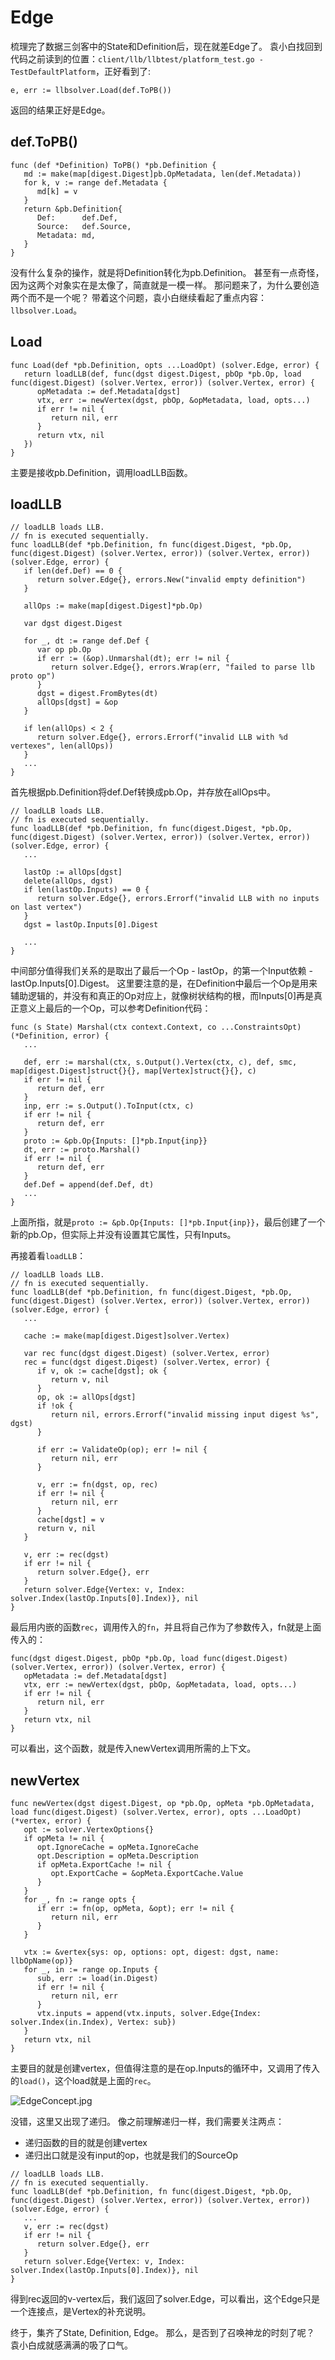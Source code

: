 # Edge

梳理完了数据三剑客中的State和Definition后，现在就差Edge了。
袁小白找回到代码之前读到的位置：`client/llb/llbtest/platform_test.go - TestDefaultPlatform`，正好看到了:
```golang
e, err := llbsolver.Load(def.ToPB())
```
返回的结果正好是Edge。

## def.ToPB()
```golang
func (def *Definition) ToPB() *pb.Definition {
   md := make(map[digest.Digest]pb.OpMetadata, len(def.Metadata))
   for k, v := range def.Metadata {
      md[k] = v
   }
   return &pb.Definition{
      Def:      def.Def,
      Source:   def.Source,
      Metadata: md,
   }
}
```
没有什么复杂的操作，就是将Definition转化为pb.Definition。
甚至有一点奇怪，因为这两个对象实在是太像了，简直就是一模一样。
那问题来了，为什么要创造两个而不是一个呢？
带着这个问题，袁小白继续看起了重点内容：`llbsolver.Load`。

## Load
```golang
func Load(def *pb.Definition, opts ...LoadOpt) (solver.Edge, error) {
   return loadLLB(def, func(dgst digest.Digest, pbOp *pb.Op, load func(digest.Digest) (solver.Vertex, error)) (solver.Vertex, error) {
      opMetadata := def.Metadata[dgst]
      vtx, err := newVertex(dgst, pbOp, &opMetadata, load, opts...)
      if err != nil {
         return nil, err
      }
      return vtx, nil
   })
}
```
主要是接收pb.Definition，调用loadLLB函数。

## loadLLB
```golang
// loadLLB loads LLB.
// fn is executed sequentially.
func loadLLB(def *pb.Definition, fn func(digest.Digest, *pb.Op, func(digest.Digest) (solver.Vertex, error)) (solver.Vertex, error)) (solver.Edge, error) {
   if len(def.Def) == 0 {
      return solver.Edge{}, errors.New("invalid empty definition")
   }

   allOps := make(map[digest.Digest]*pb.Op)

   var dgst digest.Digest

   for _, dt := range def.Def {
      var op pb.Op
      if err := (&op).Unmarshal(dt); err != nil {
         return solver.Edge{}, errors.Wrap(err, "failed to parse llb proto op")
      }
      dgst = digest.FromBytes(dt)
      allOps[dgst] = &op
   }

   if len(allOps) < 2 {
      return solver.Edge{}, errors.Errorf("invalid LLB with %d vertexes", len(allOps))
   }
   ... 
}
```
首先根据pb.Definition将def.Def转换成pb.Op，并存放在allOps中。

```golang
// loadLLB loads LLB.
// fn is executed sequentially.
func loadLLB(def *pb.Definition, fn func(digest.Digest, *pb.Op, func(digest.Digest) (solver.Vertex, error)) (solver.Vertex, error)) (solver.Edge, error) {
   ...

   lastOp := allOps[dgst]
   delete(allOps, dgst)
   if len(lastOp.Inputs) == 0 {
      return solver.Edge{}, errors.Errorf("invalid LLB with no inputs on last vertex")
   }
   dgst = lastOp.Inputs[0].Digest

   ...
}
```
中间部分值得我们关系的是取出了最后一个Op - lastOp，的第一个Input依赖 - lastOp.Inputs[0].Digest。
这里要注意的是，在Definition中最后一个Op是用来辅助逻辑的，并没有和真正的Op对应上，就像树状结构的根，而Inputs[0]再是真正意义上最后的一个Op，可以参考Definition代码：
```golang
func (s State) Marshal(ctx context.Context, co ...ConstraintsOpt) (*Definition, error) {
   ...

   def, err := marshal(ctx, s.Output().Vertex(ctx, c), def, smc, map[digest.Digest]struct{}{}, map[Vertex]struct{}{}, c)
   if err != nil {
      return def, err
   }
   inp, err := s.Output().ToInput(ctx, c)
   if err != nil {
      return def, err
   }
   proto := &pb.Op{Inputs: []*pb.Input{inp}}
   dt, err := proto.Marshal()
   if err != nil {
      return def, err
   }
   def.Def = append(def.Def, dt)
   ...
}
```
上面所指，就是`proto := &pb.Op{Inputs: []*pb.Input{inp}}`，最后创建了一个新的pb.Op，但实际上并没有设置其它属性，只有Inputs。

再接着看`loadLLB`：
```golang
// loadLLB loads LLB.
// fn is executed sequentially.
func loadLLB(def *pb.Definition, fn func(digest.Digest, *pb.Op, func(digest.Digest) (solver.Vertex, error)) (solver.Vertex, error)) (solver.Edge, error) {
   ...

   cache := make(map[digest.Digest]solver.Vertex)

   var rec func(dgst digest.Digest) (solver.Vertex, error)
   rec = func(dgst digest.Digest) (solver.Vertex, error) {
      if v, ok := cache[dgst]; ok {
         return v, nil
      }
      op, ok := allOps[dgst]
      if !ok {
         return nil, errors.Errorf("invalid missing input digest %s", dgst)
      }

      if err := ValidateOp(op); err != nil {
         return nil, err
      }

      v, err := fn(dgst, op, rec)
      if err != nil {
         return nil, err
      }
      cache[dgst] = v
      return v, nil
   }

   v, err := rec(dgst)
   if err != nil {
      return solver.Edge{}, err
   }
   return solver.Edge{Vertex: v, Index: solver.Index(lastOp.Inputs[0].Index)}, nil
}
```
最后用内嵌的函数`rec`，调用传入的`fn`，并且将自己作为了参数传入，fn就是上面传入的：
```golang
func(dgst digest.Digest, pbOp *pb.Op, load func(digest.Digest) (solver.Vertex, error)) (solver.Vertex, error) {
   opMetadata := def.Metadata[dgst]
   vtx, err := newVertex(dgst, pbOp, &opMetadata, load, opts...)
   if err != nil {
      return nil, err
   }
   return vtx, nil
}
```
可以看出，这个函数，就是传入newVertex调用所需的上下文。

## newVertex
```golang
func newVertex(dgst digest.Digest, op *pb.Op, opMeta *pb.OpMetadata, load func(digest.Digest) (solver.Vertex, error), opts ...LoadOpt) (*vertex, error) {
   opt := solver.VertexOptions{}
   if opMeta != nil {
      opt.IgnoreCache = opMeta.IgnoreCache
      opt.Description = opMeta.Description
      if opMeta.ExportCache != nil {
         opt.ExportCache = &opMeta.ExportCache.Value
      }
   }
   for _, fn := range opts {
      if err := fn(op, opMeta, &opt); err != nil {
         return nil, err
      }
   }

   vtx := &vertex{sys: op, options: opt, digest: dgst, name: llbOpName(op)}
   for _, in := range op.Inputs {
      sub, err := load(in.Digest)
      if err != nil {
         return nil, err
      }
      vtx.inputs = append(vtx.inputs, solver.Edge{Index: solver.Index(in.Index), Vertex: sub})
   }
   return vtx, nil
}
```
主要目的就是创建vertex，但值得注意的是在op.Inputs的循环中，又调用了传入的`load()`，这个load就是上面的`rec`。

![EdgeConcept.jpg](./img/EdgeConcept.jpg)

没错，这里又出现了递归。
像之前理解递归一样，我们需要关注两点：
* 递归函数的目的就是创建vertex
* 递归出口就是没有input的op，也就是我们的SourceOp

```golang
// loadLLB loads LLB.
// fn is executed sequentially.
func loadLLB(def *pb.Definition, fn func(digest.Digest, *pb.Op, func(digest.Digest) (solver.Vertex, error)) (solver.Vertex, error)) (solver.Edge, error) {
   ...
   v, err := rec(dgst)
   if err != nil {
      return solver.Edge{}, err
   }
   return solver.Edge{Vertex: v, Index: solver.Index(lastOp.Inputs[0].Index)}, nil
}
```
得到rec返回的v-vertex后，我们返回了solver.Edge，可以看出，这个Edge只是一个连接点，是Vertex的补充说明。

终于，集齐了State, Definition, Edge。
那么，是否到了召唤神龙的时刻了呢？
袁小白成就感满满的吸了口气。

